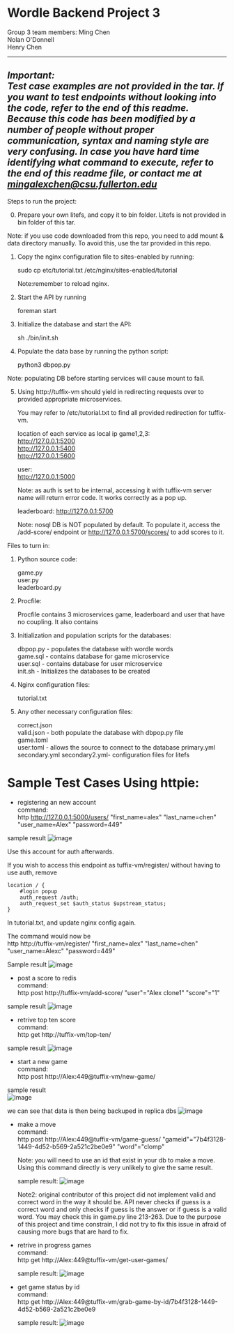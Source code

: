 # Wordle Backend Project 3

Group 3 team members:
Ming Chen  
Nolan O'Donnell  
Henry Chen

-------------------------------------------------
***Important:   
Test case examples are not provided in the tar. If you want to test endpoints without looking
into the code, refer to the end of this readme. Because this code has been modified by a 
number of people without proper communication, syntax and naming style are very confusing.
In case you have hard time identifying what command to execute, refer to the end of this readme
file, or contact me at mingalexchen@csu.fullerton.edu***
-------------------------------------------------



Steps to run the project:

0. Prepare your own litefs, and copy it to bin folder.
   Litefs is not provided in bin folder of this tar.
   
Note: if you use code downloaded from this repo, you need to add
      mount & data directory manually. 
      To avoid this, use the tar provided in this repo. 

1. Copy the nginx configuration file to sites-enabled by running:

   sudo cp etc/tutorial.txt /etc/nginx/sites-enabled/tutorial
   
   Note:remember to reload nginx.

2. Start the API by running

   foreman start

3. Initialize the database and start the API:

   sh ./bin/init.sh

4. Populate the data base by running the python script:

   python3 dbpop.py

Note: populating DB before starting services will cause
      mount to fail.      


5. Using http://tuffix-vm should yield in redirecting requests
   over to provided appropriate microservices.

   You may refer to /etc/tutorial.txt to find all provided
   redirection for tuffix-vm.

   location of each service as local ip
   game1,2,3:   
   http://127.0.0.1:5200   
   http://127.0.0.1:5400   
   http://127.0.0.1:5600   

   user:  
   http://127.0.0.1:5000

   Note: as auth is set to be internal, accessing it with
         tuffix-vm server name will return error code.
         It works correctly as a pop up.

   leaderboard:
   http://127.0.0.1:5700

   Note: nosql DB is NOT populated by default.
   To populate it, access the /add-score/ endpoint or
   http://127.0.0.1:5700/scores/ to add scores to it.


Files to turn in:

1. Python source code:

   game.py  
   user.py  
   leaderboard.py

2. Procfile:

   Procfile contains 3 microservices game, leaderboard and
   user that have no coupling. It also contains

3. Initialization and population scripts for the databases:

   dbpop.py - populates the database with wordle words  
   game.sql - contains database for game microservice  
   user.sql - contains database for user microservice  
   init.sh - Initializes the databases to be created  

4. Nginx configuration files:

   tutorial.txt

5. Any other necessary configuration files:

   correct.json  
   valid.json - both populate the database with dbpop.py file  
   game.toml  
   user.toml - allows the source to connect to the database
   primary.yml
   secondary.yml
   secondary2.yml- configuration files for litefs

# Sample Test Cases Using httpie:

- registering an new account   
  command:   
    http http://127.0.0.1:5000/users/ "first_name=alex" "last_name=chen" "user_name=Alex" "password=449"

sample result
![image](https://user-images.githubusercontent.com/54679891/206137205-71d502ab-4fb2-43a7-b6db-5f5b2bcf1736.png)

  Use this account for auth afterwards.

  If you wish to access this endpoint as tuffix-vm/register/ without having to 
  use auth, remove 

	location / {
		#login popup
		auth_request /auth;
		auth_request_set $auth_status $upstream_status;
  	}

  In tutorial.txt, and update nginx config again.
   
   The command would now be   
   http http://tuffix-vm/register/ "first_name=alex" "last_name=chen" "user_name=Alexc" "password=449"

Sample result
![image](https://user-images.githubusercontent.com/54679891/206137019-76929821-8ad6-4660-a656-fea1da2164e0.png)


- post a score to redis   
  command:   
  http post http://tuffix-vm/add-score/ "user"="Alex clone1" "score"="1"

sample result
![image](https://user-images.githubusercontent.com/54679891/206151156-5ad7ce80-8668-442e-92bf-817c0fc4b58a.png)

- retrive top ten score   
  command:   
  http get http://tuffix-vm/top-ten/

sample result
![image](https://user-images.githubusercontent.com/54679891/206151575-095e0265-19eb-416b-9dca-80c6fec3ac76.png)

- start a new game   
  command:   
  http post http://Alex:449@tuffix-vm/new-game/
  
sample result  
![image](https://user-images.githubusercontent.com/54679891/206152409-3f8f3c1a-d594-41fc-aa5b-f8ee7e7fe6d9.png)

we can see that data is then being backuped in replica dbs
  ![image](https://user-images.githubusercontent.com/54679891/206152943-4dd2b0ec-4213-4eca-afad-4d8648e2882b.png)

- make a move    
  command:   
  http post http://Alex:449@tuffix-vm/game-guess/ "gameid"="7b4f3128-1449-4d52-b569-2a521c2be0e9" "word"="clomp"

  Note: you will need to use an id that exist in your db to make a move. 
  Using this command directly is very unlikely to give the same result.
  
  sample result:
![image](https://user-images.githubusercontent.com/54679891/206163126-04c86b3b-40f1-4eca-8989-07e19d2638b0.png)

  Note2: original contributor of this project did not implement valid and
  correct word in the way it should be. API never checks if guess is a correct 
  word and only checks if guess is the answer or if guess is a valid word. 
  You may check this in game.py line 213-263.
  Due to the purpose of this project and time constrain, I did not try to
  fix this issue in afraid of causing more bugs that are hard to fix.

- retrive in progress games   
  command:   
  http get http://Alex:449@tuffix-vm/get-user-games/
  
  sample result:
  ![image](https://user-images.githubusercontent.com/54679891/206166526-5955bb23-1acc-4eca-94d2-35833dea3b10.png)

- get game status by id   
  command:   
  http get http://Alex:449@tuffix-vm/grab-game-by-id/7b4f3128-1449-4d52-b569-2a521c2be0e9
  
  sample result:
  ![image](https://user-images.githubusercontent.com/54679891/206166892-b0eaf645-e8df-4921-8ec2-c49599f40eb6.png)

  

